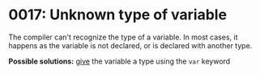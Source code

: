 # 0017: Unknown type of variable

The compiler can't recognize the type of a variable. In most cases, it happens as the variable is not declared, or is declared with another type.

**Possible solutions:** [give](../../language/data-types/variables.md#declaring-a-variable-type) the variable a type using the `var` keyword
